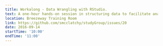 ```yaml
---
title: Workalong - Data Wrangling with RStudio.
text: A one-hour hands-on session in structuring data to facilitate analysis. Beginners are welcome!
location: Breezeway Training Room
link: https://github.com/smcclatchy/studyGroup/issues/20
date: 2016-09-14
startTime: '10:00'
endTime: '11:00'
---
```

